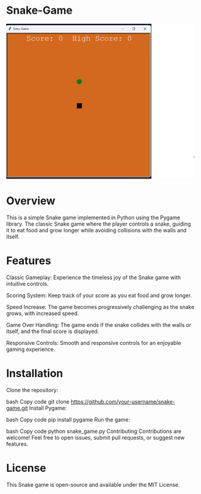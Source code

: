 # Snake-Game

![screenshot](https://github.com/arpit2212/Snake-Game/blob/main/screenshot.png)

# Overview

This is a simple Snake game implemented in Python using the Pygame library. The classic Snake game where the player controls a snake, guiding it to eat food and grow longer while avoiding collisions with the walls and itself.

# Features
Classic Gameplay: Experience the timeless joy of the Snake game with intuitive controls.

Scoring System: Keep track of your score as you eat food and grow longer.

Speed Increase: The game becomes progressively challenging as the snake grows, with increased speed.

Game Over Handling: The game ends if the snake collides with the walls or itself, and the final score is displayed.

Responsive Controls: Smooth and responsive controls for an enjoyable gaming experience.

# Installation
Clone the repository:

bash
Copy code
git clone https://github.com/your-username/snake-game.git
Install Pygame:

bash
Copy code
pip install pygame
Run the game:

bash
Copy code
python snake_game.py
Contributing
Contributions are welcome! Feel free to open issues, submit pull requests, or suggest new features.

# License
This Snake game is open-source and available under the MIT License.

